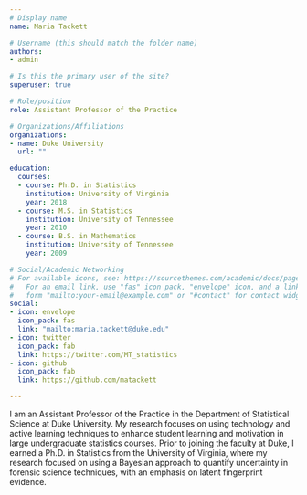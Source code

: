 ```yaml
---
# Display name
name: Maria Tackett

# Username (this should match the folder name)
authors:
- admin

# Is this the primary user of the site?
superuser: true

# Role/position
role: Assistant Professor of the Practice

# Organizations/Affiliations
organizations:
- name: Duke University
  url: ""

education:
  courses:
  - course: Ph.D. in Statistics
    institution: University of Virginia
    year: 2018
  - course: M.S. in Statistics
    institution: University of Tennessee
    year: 2010
  - course: B.S. in Mathematics
    institution: University of Tennessee
    year: 2009

# Social/Academic Networking
# For available icons, see: https://sourcethemes.com/academic/docs/page-builder/#icons
#   For an email link, use "fas" icon pack, "envelope" icon, and a link in the
#   form "mailto:your-email@example.com" or "#contact" for contact widget.
social:
- icon: envelope
  icon_pack: fas
  link: "mailto:maria.tackett@duke.edu"
- icon: twitter
  icon_pack: fab
  link: https://twitter.com/MT_statistics
- icon: github
  icon_pack: fab
  link: https://github.com/matackett

---
```


I am an Assistant Professor of the Practice in the Department of Statistical Science at Duke University. My research focuses on using technology and active learning techniques to enhance student learning and motivation in large undergraduate statistics courses. Prior to joining the faculty at Duke, I earned a Ph.D. in Statistics from the University of Virginia, where my research focused on using a Bayesian approach to quantify uncertainty in forensic science techniques, with an emphasis on latent fingerprint evidence.
